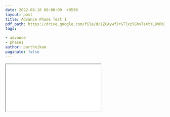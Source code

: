 ```yaml
---
date: 2022-08-16 00:00:00  +0530
layout: post
title: Advance Phase Test 1
pdf_path: https://drive.google.com/file/d/1ZCAywfJrGTlxzlGhvTsXtYL8VRbIzfJa/preview?usp=sharing
tags: 

- advance
- phase1
author: parthnikam
paginate: false
---
```


<iframe class="embed-pdf" src="{{ page.pdf_path }}#toolbar=0" seamless="seamless" scrolling="no" style="overflow:hidden"></iframe>
